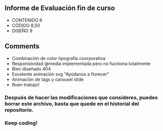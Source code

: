 ## Informe de Evaluación fin de curso
- CONTENIDO 8
- CÓDIGO 8,50
- DISEÑO 9

## Comments
- Combinación de color tipografía coorporativa
- Responisividad @media implementada pero no fucniona totalmente
- Bien diseñado 404
- Excelente animación svg "Ayúdanos a florecer"
- Animación de tags y carousel slide
- Buen trabajo!

### Después de hacer las modificaciones que consideres, puedes borrar este archivo, basta que quede en el historial del repositorio.
### Keep coding!
